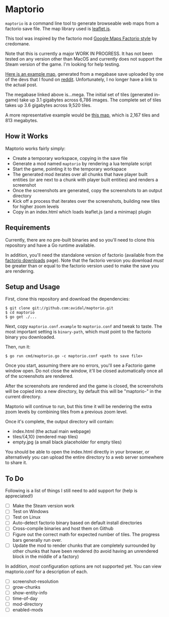 Maptorio
========

`maptorio` is a command line tool to generate browseable web maps from a
factorio save file. The map library used is
[leaflet.js](http://leafletjs.com/).

This tool was inspired by the factorio mod [Google Maps Factorio style](https://mods.factorio.com/mods/credomane/FactorioMaps) by credomane.

Note that this is currently a major WORK IN PROGRESS. It has not been tested on
any version other than MacOS and currently does not support the Steam version
of the game. I'm looking for help testing.

[Here is an example map](https://heyviddy.com/~alex/megabase/), generated from
a megabase save uploaded by one of the devs that I found on
[reddit](https://reddit.com/r/factorio). Unfortunately, I no longer have a link
to the actual post.

The megabase linked above is...mega. The initial set of tiles (generated in-game)
take up 3.1 gigabytes across 6,786 images. The complete set of tiles takes up
3.6 gigabytes across 9,520 tiles.

A more representative example would be
[this map](https://heyviddy.com/~alex/extra-life-2017), which is 2,167 tiles
and 813 megabytes.

How it Works
------------

Maptorio works fairly simply:

- Create a temporary workspace, copying in the save file
- Generate a mod named `maptorio` by rendering a lua template script
- Start the game, pointing it to the temporary workspace
- The generated mod iterates over all chunks that have player built entities
  (or are next to a chunk with player built entities) and renders a screenshot
- Once the screenshots are generated, copy the screenshots to an output directory
- Kick off a process that iterates over the screenshots, building new tiles for
  higher zoom levels
- Copy in an index.html which loads leaflet.js (and a minimap) plugin

Requirements
------------

Currently, there are no pre-built binaries and so you'll need to clone this
repository and have a Go runtime available.

In addition, you'll need the standalone version of factorio (available from the
[factorio downloads](https://factorio.com/downloads) page). Note that the
factorio version you download *must* be greater than or equal to the factorio
version used to make the save you are rendering.

Setup and Usage
---------------

First, clone this repository and download the dependencies:

```
$ git clone git://github.com:avidal/maptorio.git
$ cd maptorio
$ go get ./...
```

Next, copy `maptorio.conf.example` to `maptorio.conf` and tweak to taste. The
most important setting is `binary-path`, which must point to the factorio
binary you downloaded.

Then, run it:

```
$ go run cmd/maptorio.go -c maptorio.conf <path to save file>
```

Once you start, assuming there are no errors, you'll see a Factorio game window
open. Do not close the window, it'll be closed automatically once all of the
screenshots are rendered.

After the screenshots are rendered and the game is closed, the screenshots will
be copied into a new directory, by default this will be "maptorio-<save name>"
in the current directory.

Maptorio will continue to run, but this time it will be rendering the extra
zoom levels by combining tiles from a previous zoom level.

Once it's complete, the output directory will contain:

- index.html (the actual main webpage)
- tiles/{4,10} (rendered map tiles)
- empty.jpg (a small black placeholder for empty tiles)

You should be able to open the index.html directly in your browser, or
alternatively you can upload the entire directory to a web server somewhere to
share it.

To Do
-----

Following is a list of things I still need to add support for (help is
appreciated!)

- [ ] Make the Steam version work
- [ ] Test on Windows
- [ ] Test on Linux
- [ ] Auto-detect factorio binary based on default install directories
- [ ] Cross-compile binaries and host them on Github
- [ ] Figure out the correct math for expected number of tiles. The progress
  bars generally run over.
- [ ] Update the mod to render chunks that are completely surrounded by other
  chunks that have been rendered (to avoid having an unrendered block in the
  middle of a factory)

In addition, *most* configuration options are not supported yet. You can view
maptorio.conf for a description of each.

- [ ] screenshot-resolution
- [ ] grow-chunks
- [ ] show-entity-info
- [ ] time-of-day
- [ ] mod-directory
- [ ] enabled-mods
